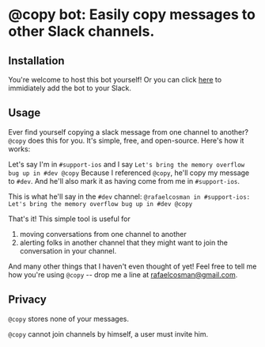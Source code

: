 # @copy bot: Easily copy messages to other Slack channels.

## Installation 
You're welcome to host this bot yourself! Or you can click [here](http://slack-bot-copy.herokuapp.com/login) to immidiately add the bot to your Slack.

## Usage

Ever find yourself copying a slack message from one channel to another? `@copy` does this for you. It's simple, free, and open-source. Here's how it works:

Let's say I'm in `#support-ios` and I say
```Let's bring the memory overflow bug up in #dev @copy```
Because I referenced `@copy`, he'll copy my message to `#dev`. And he'll also mark it as having come from me in `#support-ios`.

This is what he'll say in the `#dev` channel:
```@rafaelcosman in #support-ios: Let's bring the memory overflow bug up in #dev @copy```

That's it! This simple tool is useful for

1. moving conversations from one channel to another
2. alerting folks in another channel that they might want to join the conversation in your channel.

And many other things that I haven't even thought of yet! Feel free to tell me how you're using `@copy` -- drop me a line at rafaelcosman@gmail.com.

## Privacy

`@copy` stores none of your messages.

`@copy` cannot join channels by himself, a user must invite him.
